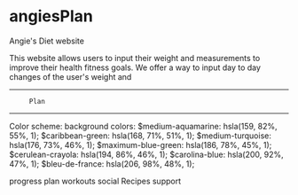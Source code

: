 # angiesPlan
Angie's Diet website

This website allows users to input their weight and measurements to improve their health fitness goals.
We offer a way to input day to day changes of the user's weight and 



------------------------
         Plan
------------------------
Color scheme:
    background colors:  $medium-aquamarine: hsla(159, 82%, 55%, 1);
                        $caribbean-green: hsla(168, 71%, 51%, 1);
                        $medium-turquoise: hsla(176, 73%, 46%, 1);
                        $maximum-blue-green: hsla(186, 78%, 45%, 1);
                        $cerulean-crayola: hsla(194, 86%, 46%, 1);
                        $carolina-blue: hsla(200, 92%, 47%, 1);
                        $bleu-de-france: hsla(206, 98%, 48%, 1);


progress
plan
workouts
social
Recipes
support